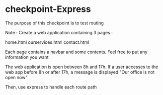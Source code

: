 # checkpoint-Express
The purpose of this checkpoint is to test routing

Note :
Create a web application containing 3 pages :


home.html
ourservices.html
contact.html


Each page contains a navbar and some contents. Feel free to put any information you want

The web application is open between 8h and 17h. If a user accesses to the web app before 8h or after 17h, a message is displayed "Our office is not open now"

Then, use express to handle each route path
